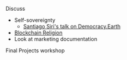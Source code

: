 Discuss
+ Self-sovereignty
	+ [Santiago Siri's talk on Democracy.Earth](https://www.youtube.com/watch?v=yGmGWZCE4h0)
+ [Blockchain Religion](https://futurism.com/blockchain-religion-matt-liston/)
+ Look at marketing documentation

Final Projects workshop
